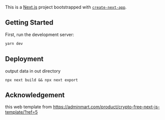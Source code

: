 This is a [Next.js](https://nextjs.org/) project bootstrapped with [`create-next-app`](https://github.com/vercel/next.js/tree/canary/packages/create-next-app).

## Getting Started

First, run the development server:

```bash
yarn dev
```


## Deployment

output data in out directory
```
npx next build && npx next export 
```

## Acknowledgement

this web template from https://adminmart.com/product/crypto-free-next-js-template/?ref=5